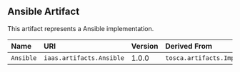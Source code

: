 ## Ansible Artifact

This artifact represents a Ansible implementation.

| Name | URI | Version | Derived From |
|:---- |:--- |:------- |:------------ |
| `Ansible` | `iaas.artifacts.Ansible` | 1.0.0 | `tosca.artifacts.Implementation` |
